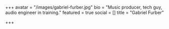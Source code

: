 +++
avatar = "/images/gabriel-furber.jpg"
bio = "Music producer, tech guy, audio engineer in training."
featured = true
social = []
title = "Gabriel Furber"

+++
